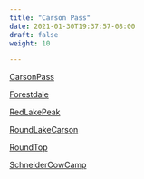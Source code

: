 ```yaml
---
title: "Carson Pass"
date: 2021-01-30T19:37:57-08:00
draft: false
weight: 10

---
```


<a target="_blank" href="/stat1/static/maps/CarsonPass.pdf">CarsonPass</a> 

<a target="_blank" href="/stat1/static/maps/Forestdale.pdf">Forestdale</a> 

<a target="_blank" href="/stat1/static/maps/RedLakePeak.pdf">RedLakePeak</a> 

<a target="_blank" href="/stat1/static/maps/RoundLakeCarson.pdf">RoundLakeCarson</a> 

<a target="_blank" href="/stat1/static/maps/RoundTop.pdf">RoundTop</a> 

<a target="_blank" href="/stat1/static/maps/SchneiderCowCamp.pdf">SchneiderCowCamp</a> 

